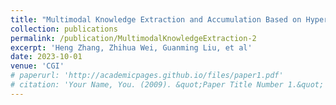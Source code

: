 ```yaml
---
title: "Multimodal Knowledge Extraction and Accumulation Based on Hyperplane Embedding for Knowledge-based Visual Question Answering."
collection: publications
permalink: /publication/MultimodalKnowledgeExtraction-2
excerpt: 'Heng Zhang, Zhihua Wei, Guanming Liu, et al'
date: 2023-10-01
venue: 'CGI'
# paperurl: 'http://academicpages.github.io/files/paper1.pdf'
# citation: 'Your Name, You. (2009). &quot;Paper Title Number 1.&quot; <i>Journal 1</i>. 1(1).'
---
```

<!-- This paper is about the number 1. The number 2 is left for future work. -->

<!-- [Download paper here](http://academicpages.github.io/files/paper1.pdf)

Recommended citation: Your Name, You. (2009). "Paper Title Number 1." <i>Journal 1</i>. 1(1). -->